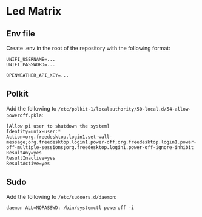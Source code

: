 # Led Matrix

## Env file
Create .env in the root of the repository with the following format:
```
UNIFI_USERNAME=...
UNIFI_PASSWORD=...

OPENWEATHER_API_KEY=...
```

## Polkit
Add the following to `/etc/polkit-1/localauthority/50-local.d/54-allow-poweroff.pkla`:

```
[Allow pi user to shutdown the system]
Identity=unix-user:*
Action=org.freedesktop.login1.set-wall-message;org.freedesktop.login1.power-off;org.freedesktop.login1.power-off-multiple-sessions;org.freedesktop.login1.power-off-ignore-inhibit
ResultAny=yes
ResultInactive=yes
ResultActive=yes
```

## Sudo
Add the following to `/etc/sudoers.d/daemon`:

```
daemon ALL=NOPASSWD: /bin/systemctl poweroff -i
```
